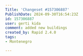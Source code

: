 ```yaml
---
Title: 'Changeset #157306887'
PublishDate: 2024-09-30T16:54:23Z
id: 157306887
user: gerti kida
comment: added new buildings
created_by: Rapid 2.4.0
tags:
- Montenegro

---
```


